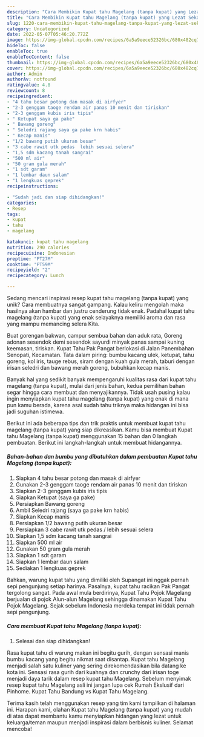 ```yaml
---
description: "Cara Membikin Kupat tahu Magelang (tanpa kupat) yang Lezat Sekali"
title: "Cara Membikin Kupat tahu Magelang (tanpa kupat) yang Lezat Sekali"
slug: 1220-cara-membikin-kupat-tahu-magelang-tanpa-kupat-yang-lezat-sekali
category: Uncategorized
date: 2022-05-07T05:46:20.772Z
image: https://img-global.cpcdn.com/recipes/6a5a9eece52326bc/680x482cq70/kupat-tahu-magelang-tanpa-kupat-foto-resep-utama.jpg
hideToc: false
enableToc: true
enableTocContent: false
thumbnail: https://img-global.cpcdn.com/recipes/6a5a9eece52326bc/680x482cq70/kupat-tahu-magelang-tanpa-kupat-foto-resep-utama.jpg
cover: https://img-global.cpcdn.com/recipes/6a5a9eece52326bc/680x482cq70/kupat-tahu-magelang-tanpa-kupat-foto-resep-utama.jpg
author: Admin
authorAv: notfound
ratingvalue: 4.8
reviewcount: 8
recipeingredient:
- "4 tahu besar potong dan masak di airfyer"
- "2-3 genggam taoge rendam air panas 10 menit dan tiriskan"
- "2-3 genggam kubis iris tipis"
- " Ketupat saya ga pake"
- " Bawang goreng"
- " Seledri rajang saya ga pake krn habis"
- " Kecap manis"
- "1/2 bawang putih ukuran besar"
- "3 cabe rawit utk pedas  lebih sesuai selera"
- "1,5 sdm kacang tanah sangrai"
- "500 ml air"
- "50 gram gula merah"
- "1 sdt garam"
- "1 lembar daun salam"
- "1 lengkuas geprek"
recipeinstructions:

- "Sudah jadi dan siap dihidangkan!"
categories:
- Resep
tags:
- kupat
- tahu
- magelang

katakunci: kupat tahu magelang 
nutrition: 290 calories
recipecuisine: Indonesian
preptime: "PT27M"
cooktime: "PT59M"
recipeyield: "2"
recipecategory: Lunch

---
```





Sedang mencari inspirasi resep kupat tahu magelang (tanpa kupat) yang unik? Cara membuatnya sangat gampang. Kalau keliru mengolah maka hasilnya akan hambar dan justru cenderung tidak enak. Padahal kupat tahu magelang (tanpa kupat) yang enak selayaknya memiliki aroma dan rasa yang mampu memancing selera Kita.





Buat gorengan bakwan, campur sembua bahan dan aduk rata, Goreng adonan sesendok demi sesendok sayurdi minyak panas sampai kuning keemasan, tiriskan. Kupat Tahu Pak Pangat berlokasi di Jalan Panembahan Senopati, Kecamatan. Tata dalam piring: bumbu kacang ulek, ketupat, tahu goreng, kol iris, tauge rebus, siram dengan kuah gula merah, taburi dengan irisan seledri dan bawang merah goreng, bubuhkan kecap manis.

Banyak hal yang sedikit banyak mempengaruhi kualitas rasa dari kupat tahu magelang (tanpa kupat), mulai dari jenis bahan, kedua pemilihan bahan segar hingga cara membuat dan menyajikannya. Tidak usah pusing kalau ingin menyiapkan kupat tahu magelang (tanpa kupat) yang enak di mana pun kamu berada, karena asal sudah tahu triknya maka hidangan ini bisa jadi suguhan istimewa.






Berikut ini ada beberapa tips dan trik praktis untuk membuat kupat tahu magelang (tanpa kupat) yang siap dikreasikan. Kamu bisa membuat Kupat tahu Magelang (tanpa kupat) menggunakan 15 bahan dan 0 langkah pembuatan. Berikut ini langkah-langkah untuk membuat hidangannya.

<!--inarticleads1-->

##### Bahan-bahan dan bumbu yang dibutuhkan dalam pembuatan Kupat tahu Magelang (tanpa kupat):

1. Siapkan 4 tahu besar potong dan masak di airfyer
1. Gunakan 2-3 genggam taoge rendam air panas 10 menit dan tiriskan
1. Siapkan 2-3 genggam kubis iris tipis
1. Siapkan  Ketupat (saya ga pake)
1. Persiapkan  Bawang goreng
1. Ambil  Seledri rajang (saya ga pake krn habis)
1. Siapkan  Kecap manis
1. Persiapkan 1/2 bawang putih ukuran besar
1. Persiapkan 3 cabe rawit utk pedas / lebih sesuai selera
1. Siapkan 1,5 sdm kacang tanah sangrai
1. Siapkan 500 ml air
1. Gunakan 50 gram gula merah
1. Siapkan 1 sdt garam
1. Siapkan 1 lembar daun salam
1. Sediakan 1 lengkuas geprek


Bahkan, warung kupat tahu yang dimiliki oleh Supangat ini nggak pernah sepi pengunjung setiap harinya. Pasalnya, kupat tahu racikan Pak Pangat tergolong sangat. Pada awal mula berdirinya, Kupat Tahu Pojok Magelang berjualan di pojok Alun-alun Magelang sehingga dinamakan Kupat Tahu Pojok Magelang. Sejak sebelum Indonesia merdeka tempat ini tidak pernah sepi pengunjung. 

<!--inarticleads2-->

##### Cara membuat Kupat tahu Magelang (tanpa kupat):


1. Selesai dan siap dihidangkan!

Rasa kupat tahu di warung makan ini begitu gurih, dengan sensasi manis bumbu kacang yang begitu nikmat saat disantap. Kupat tahu Magelang menjadi salah satu kuliner yang sering direkomendasikan bila datang ke kota ini. Sensasi rasa gurih dari kuahnya dan crunchy dari irisan toge menjadi daya tarik dalam resep kupat tahu Magelang. Sebelum menyimak resep kupat tahu Magelang asli ini jangan lupa cek Rumah Ekslusif dari Pinhome. Kupat Tahu Bandung vs Kupat Tahu Magelang. 

Terima kasih telah menggunakan resep yang tim kami tampilkan di halaman ini. Harapan kami, olahan Kupat tahu Magelang (tanpa kupat) yang mudah di atas dapat membantu kamu menyiapkan hidangan yang lezat untuk keluarga/teman maupun menjadi inspirasi dalam berbisnis kuliner. Selamat mencoba!
